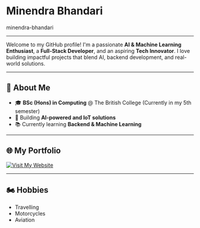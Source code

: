 # Minendra Bhandari
minendra-bhandari

---

Welcome to my GitHub profile! I'm a passionate **AI & Machine Learning Enthusiast**, a **Full-Stack Developer**, and an aspiring **Tech Innovator**. I love building impactful projects that blend AI, backend development, and real-world solutions.

---

## 🚀 About Me

- 🎓 **BSc (Hons) in Computing** @ The British College (Currently in my 5th semester)
- 💪 Building **AI-powered and IoT solutions**
- 📚 Currently learning **Backend & Machine Learning**

---

## 🌐 My Portfolio

<a href="https://minendra.onrender.com/#home" target="_blank">
  <img src="https://img.shields.io/badge/Visit%20My%20Website-0078D4?style=for-the-badge&logo=google-chrome&logoColor=white" alt="Visit My Website"/>
</a>

---

## 🏍️ Hobbies

- Travelling  
- Motorcycles  
- Aviation  
